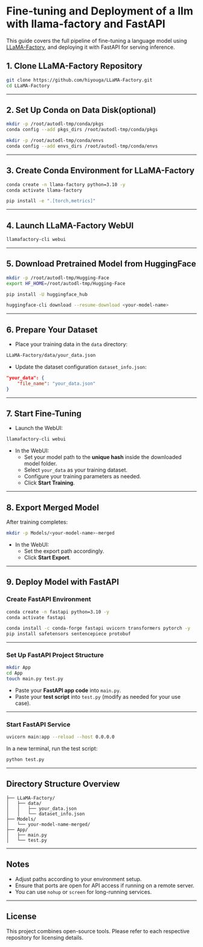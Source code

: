# Fine-tuning and Deployment of a llm with llama-factory and FastAPI

This guide covers the full pipeline of fine-tuning a language model using [LLaMA-Factory](https://github.com/hiyouga/LLaMA-Factory), and deploying it with FastAPI for serving inference.

## 1. Clone LLaMA-Factory Repository

```bash
git clone https://github.com/hiyouga/LLaMA-Factory.git
cd LLaMA-Factory
```

---

## 2. Set Up Conda on Data Disk(optional)

```bash
mkdir -p /root/autodl-tmp/conda/pkgs
conda config --add pkgs_dirs /root/autodl-tmp/conda/pkgs

mkdir -p /root/autodl-tmp/conda/envs
conda config --add envs_dirs /root/autodl-tmp/conda/envs
```

---

## 3. Create Conda Environment for LLaMA-Factory

```bash
conda create -n llama-factory python=3.10 -y
conda activate llama-factory

pip install -e ".[torch,metrics]"
```

---

## 4. Launch LLaMA-Factory WebUI

```bash
llamafactory-cli webui
```

---

## 5. Download Pretrained Model from HuggingFace

```bash
mkdir -p /root/autodl-tmp/Hugging-Face
export HF_HOME=/root/autodl-tmp/Hugging-Face

pip install -U huggingface_hub

huggingface-cli download --resume-download <your-model-name>
```

---

## 6. Prepare Your Dataset

- Place your training data in the `data` directory:
  
```bash
LLaMA-Factory/data/your_data.json
```

- Update the dataset configuration `dataset_info.json`:

```json
"your_data": {
    "file_name": "your_data.json"
}
```

---

## 7. Start Fine-Tuning

- Launch the WebUI:
  
```bash
llamafactory-cli webui
```

- In the WebUI:
  - Set your model path to the **unique hash** inside the downloaded model folder.
  - Select `your_data` as your training dataset.
  - Configure your training parameters as needed.
  - Click **Start Training**.

---

## 8. Export Merged Model

After training completes:

```bash
mkdir -p Models/<your-model-name>-merged
```

- In the WebUI:
  - Set the export path accordingly.
  - Click **Start Export**.

---

## 9. Deploy Model with FastAPI

### Create FastAPI Environment

```bash
conda create -n fastapi python=3.10 -y
conda activate fastapi

conda install -c conda-forge fastapi uvicorn transformers pytorch -y
pip install safetensors sentencepiece protobuf
```

---

### Set Up FastAPI Project Structure

```bash
mkdir App
cd App
touch main.py test.py
```

- Paste your **FastAPI app code** into `main.py`.
- Paste your **test script** into `test.py` (modify as needed for your use case).

---

### Start FastAPI Service

```bash
uvicorn main:app --reload --host 0.0.0.0
```

In a new terminal, run the test script:

```bash
python test.py
```

---

## Directory Structure Overview

```
├── LLaMA-Factory/
│   ├── data/
│   │   ├── your_data.json
│   │   └── dataset_info.json
├── Models/
│   └── your-model-name-merged/
├── App/
│   ├── main.py
│   └── test.py
```

---

## Notes

- Adjust paths according to your environment setup.
- Ensure that ports are open for API access if running on a remote server.
- You can use `nohup` or `screen` for long-running services.

---

## License

This project combines open-source tools. Please refer to each respective repository for licensing details.
